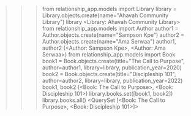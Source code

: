 >>> from relationship_app.models import Library
>>> library = Library.objects.create(name="Ahavah Community Library")
>>> library
<Library: Ahavah Community Library>
>>> from relationship_app.models import Author
>>> author1 = Author.objects.create(name="Sampson Kpe")
>>> author2 = Author.objects.create(name="Ama Serwaa")
>>> author1, author2
(<Author: Sampson Kpe>, <Author: Ama Serwaa>)
>>> from relationship_app.models import Book
>>> book1 = Book.objects.create(title="The Call to Purpose", author=author1, library=library, publication_year=2020)
>>> book2 = Book.objects.create(title="Discipleship 101", author=author2, library=library, publication_year=2022)
>>> book1, book2
(<Book: The Call to Purpose>, <Book: Discipleship 101>)
>>> library.books.set([book1, book2])
>>> library.books.all()
<QuerySet [<Book: The Call to Purpose>, <Book: Discipleship 101>]>

